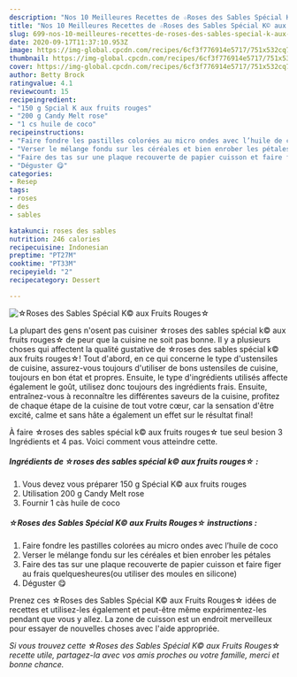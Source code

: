 ```yaml
---
description: "Nos 10 Meilleures Recettes de ☆Roses des Sables Spécial K© aux Fruits Rouges☆"
title: "Nos 10 Meilleures Recettes de ☆Roses des Sables Spécial K© aux Fruits Rouges☆"
slug: 699-nos-10-meilleures-recettes-de-roses-des-sables-special-k-aux-fruits-rouges
date: 2020-09-17T11:37:10.953Z
image: https://img-global.cpcdn.com/recipes/6cf3f776914e5717/751x532cq70/☆roses-des-sables-special-k-aux-fruits-rouges☆-photo-principale-de-la-recette.jpg
thumbnail: https://img-global.cpcdn.com/recipes/6cf3f776914e5717/751x532cq70/☆roses-des-sables-special-k-aux-fruits-rouges☆-photo-principale-de-la-recette.jpg
cover: https://img-global.cpcdn.com/recipes/6cf3f776914e5717/751x532cq70/☆roses-des-sables-special-k-aux-fruits-rouges☆-photo-principale-de-la-recette.jpg
author: Betty Brock
ratingvalue: 4.1
reviewcount: 15
recipeingredient:
- "150 g Spcial K aux fruits rouges"
- "200 g Candy Melt rose"
- "1 cs huile de coco"
recipeinstructions:
- "Faire fondre les pastilles colorées au micro ondes avec l’huile de coco"
- "Verser le mélange fondu sur les céréales et bien enrober les pétales"
- "Faire des tas sur une plaque recouverte de papier cuisson et faire figer au frais quelquesheures(ou utiliser des moules en silicone)"
- "Déguster 😋"
categories:
- Resep
tags:
- roses
- des
- sables

katakunci: roses des sables 
nutrition: 246 calories
recipecuisine: Indonesian
preptime: "PT27M"
cooktime: "PT33M"
recipeyield: "2"
recipecategory: Dessert

---
```



![☆Roses des Sables Spécial K© aux Fruits Rouges☆](https://img-global.cpcdn.com/recipes/6cf3f776914e5717/751x532cq70/☆roses-des-sables-special-k-aux-fruits-rouges☆-photo-principale-de-la-recette.jpg)

La plupart des gens n'osent pas cuisiner ☆roses des sables spécial k© aux fruits rouges☆ de peur que la cuisine ne soit pas bonne. Il y a plusieurs choses qui affectent la qualité gustative de ☆roses des sables spécial k© aux fruits rouges☆! Tout d'abord, en ce qui concerne le type d'ustensiles de cuisine, assurez-vous toujours d'utiliser de bons ustensiles de cuisine, toujours en bon état et propres. Ensuite, le type d'ingrédients utilisés affecte également le goût, utilisez donc toujours des ingrédients frais. Ensuite, entraînez-vous à reconnaître les différentes saveurs de la cuisine, profitez de chaque étape de la cuisine de tout votre cœur, car la sensation d'être excité, calme et sans hâte a également un effet sur le résultat final!

<!--inarticleads1-->

À faire ☆roses des sables spécial k© aux fruits rouges☆ tue seul besion 3 Ingrédients et 4 pas. Voici comment vous atteindre cette.

##### Ingrédients de ☆roses des sables spécial k© aux fruits rouges☆ :

1. Vous devez vous préparer 150 g Spécial K© aux fruits rouges
1. Utilisation 200 g Candy Melt rose
1. Fournir 1 càs huile de coco




<!--inarticleads2-->

##### ☆Roses des Sables Spécial K© aux Fruits Rouges☆ instructions :

1. Faire fondre les pastilles colorées au micro ondes avec l’huile de coco
1. Verser le mélange fondu sur les céréales et bien enrober les pétales
1. Faire des tas sur une plaque recouverte de papier cuisson et faire figer au frais quelquesheures(ou utiliser des moules en silicone)
1. Déguster 😋




<!--inarticleads1-->

<p>
Prenez ces ☆Roses des Sables Spécial K© aux Fruits Rouges☆ idées de recettes et utilisez-les également et peut-être même expérimentez-les pendant que vous y allez. La zone de cuisson est un endroit merveilleux pour essayer de nouvelles choses avec l'aide appropriée.
</p>

<p>
<i>Si vous trouvez cette ☆Roses des Sables Spécial K© aux Fruits Rouges☆ recette utile, partagez-la avec vos amis proches ou votre famille, merci et bonne chance.</i>
</p>
